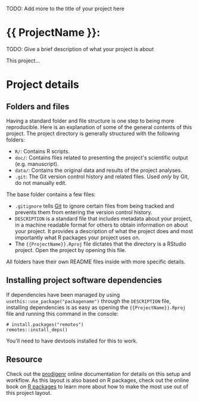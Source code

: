 TODO: Add more to the title of your project here

# {{ ProjectName }}:

TODO: Give a brief description of what your project is about

This project...

# Project details

## Folders and files

Having a standard folder and file structure is one step to being more reproducible.
Here is an explanation of some of the general contents of this project. The
project directory is generally structured with the following folders:

- `R/`: Contains R scripts.
- `doc/`: Contains files related to presenting the project's scientific output
(e.g. manuscript).
- `data/`: Contains the original data and results of the project analyses.
- `.git`: The Git version control history and related files. Used *only* by Git,
do not manually edit.

The base folder contains a few files:

- `.gitignore` tells [Git](https://git-scm.com/) to ignore certain files from
being tracked and prevents them from entering the version control history.
- `DESCRIPTION` is a standard file that includes metadata about your project, in
a machine readable format for others to obtain information on about your
project. It provides a description of what the project does and most importantly
what R packages your project uses on.
- The `{{ProjectName}}.Rproj` file dictates that the directory is a RStudio
project. Open the project by opening this file.

All folders have their own README files inside with more specific details.

## Installing project software dependencies

If dependencies have been managed by using `usethis::use_package("packagename")`
through the `DESCRIPTION` file, installing dependencies is as easy as opening the
`{{ProjectName}}.Rproj` file and running this command in the console:

    # install.packages("remotes")
    remotes::install_deps()

You'll need to have devtools installed for this to work.

## Resource

Check out the [prodigenr](https://lwjohnst86.github.io/prodigenr) online
documentation for details on this setup and workflow. As this layout is also based
on R packages, check out the online book on [R packages](http://r-pkgs.had.co.nz/)
to learn more about how to make the most use out of this project layout.
